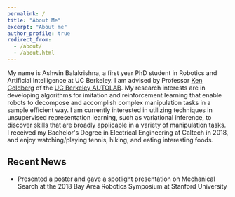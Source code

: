```yaml
---
permalink: /
title: "About Me"
excerpt: "About me"
author_profile: true
redirect_from: 
  - /about/
  - /about.html
---
```


My name is Ashwin Balakrishna, a first year PhD student in Robotics and Artificial Intelligence at UC Berkeley.
I am advised by Professor [Ken Goldberg](http://goldberg.berkeley.edu/) of the [UC Berkeley AUTOLAB](http://autolab.berkeley.edu/). My research interests are in developing algorithms for imitation and reinforcement learning that enable robots to decompose and accomplish complex manipulation tasks in a sample efficient way. I am currently interested in utilizing techniques in unsupervised representation learning, such as variational inference, to discover skills that are broadly applicable in a variety of manipulation tasks. I received my Bachelor's Degree in Electrical Engineering at Caltech in 2018, and enjoy watching/playing tennis, hiking, and eating interesting foods.

Recent News
------
* Presented a poster and gave a spotlight presentation on Mechanical Search at the 2018 Bay Area Robotics Symposium at Stanford University


